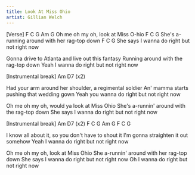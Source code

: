 ```yaml
---
title: Look At Miss Ohio
artist: Gillian Welch
---
```



[Verse]
F        C      G              Am  G
Oh me oh my oh, look at Miss O-hio
        F                       C       G
She's a-running around with her rag-top down
           F                  C         G
She says I wanna do right but not right now


Gonna drive to Atlanta and live out this fantasy
Running around with the rag-top down
Yeah I wanna do right but not right now

[Instrumental break]
Am D7 (x2)

Had your arm around her shoulder, a regimental soldier
An' mamma starts pushing that wedding gown
Yeah you wanna do right but not right now

Oh me oh my oh, would ya look at Miss Ohio
She's a-runnin' around with the rag-top down
She says I wanna do right but not right now

[Instrumental break]
Am D7 (x2)
F C G Am G
F C G

I know all about it, so you don't have to shout it
I'm gonna straighten it out somehow
Yeah I wanna do right but not right now

Oh me oh my oh, look at Miss Ohio
She a-runnin' around with her rag-top down
She says I wanna do right but not right now
Oh I wanna do right but not right now

